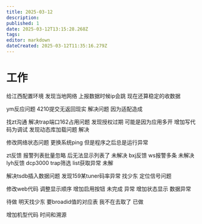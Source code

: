 ```yaml
---
title: 2025-03-12
description: 
published: 1
date: 2025-03-12T13:15:28.268Z
tags: 
editor: markdown
dateCreated: 2025-03-12T11:35:16.279Z
---
```


# 工作
给江西配置环境
发现当地网络 上报数据时候ip会跳
现在还算稳定的收数据


ym反应问题 4210提交无返回现实
解决问题 因为适配造成

找zt沟通 解决trap端口162占用问题
发现授权过期 可能是因为应用多开 增加写代码为调试
发现动态库加载问题 解决

修改网络状态问题 更换系统ping
但是程序之后总是运行异常

zt反馈 报警列表批量忽略 后无法显示列表了 未解决
bxj反馈 ws报警多条 未解决
lyh反馈 dcp3000 trap筛选 list获取异常 未解

解决tsdb插入数据问题
发现159某tuner码率异常 找少东 定位信号问题

修改web代码 调整显示顺序
增加启用按钮 未完成 异常
增加状态显示 数据异常 


待做
明天找少东 要broadid值的对应表 我不在去取了 已做

增加机型代码 时间和溯源